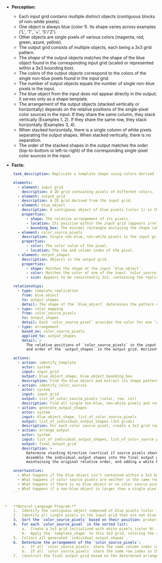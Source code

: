 *   **Perception:**
    *   Each input grid contains multiple distinct objects (contiguous blocks of non-white pixels).
    *   One object is always blue (color 1). Its shape varies across examples ('L', 'T', '+', 'S'/'Z').
    *   Other objects are single pixels of various colors (magenta, red, green, azure, yellow).
    *   The output grid consists of multiple objects, each being a 3x3 grid pattern.
    *   The *shape* of the output objects matches the shape of the blue object found in the corresponding input grid (scaled or represented within a 3x3 bounding box).
    *   The *colors* of the output objects correspond to the colors of the single non-blue pixels found in the input grid.
    *   The number of output objects equals the number of single non-blue pixels in the input.
    *   The blue object from the input does not appear directly in the output; it serves only as a shape template.
    *   The arrangement of the output objects (stacked vertically or horizontally) depends on the relative positions of the single-pixel color sources in the input. If they share the same column, they stack vertically (Examples 1, 2). If they share the same row, they stack horizontally (Examples 3, 4).
    *   When stacked horizontally, there is a single column of white pixels separating the output shapes. When stacked vertically, there is no separation.
    *   The order of the stacked shapes in the output matches the order (top-to-bottom or left-to-right) of the corresponding single-pixel color sources in the input.

*   **Facts:**
    
```yaml
    task_description: Replicate a template shape using colors derived from specific input pixels.

    elements:
      - element: input_grid
        description: A 2D grid containing pixels of different colors.
      - element: output_grid
        description: A 2D grid derived from the input grid.
      - element: blue_object
        description: A contiguous object of blue pixels (color 1) in the input grid. Acts as a shape template.
        properties:
          - shape: The relative arrangement of its pixels.
          - location: Its position within the input grid (appears irrelevant for output generation).
          - bounding_box: The minimal rectangle enclosing the shape (observed to be 3x3 or smaller in examples).
      - element: color_source_pixels
        description: Single non-blue, non-white pixels in the input grid.
        properties:
          - color: The color value of the pixel.
          - location: The row and column index of the pixel.
      - element: output_shapes
        description: Objects in the output grid.
        properties:
          - shape: Matches the shape of the input `blue_object`.
          - color: Matches the color of one of the input `color_source_pixels`.
          - size: Appears to be consistently 3x3, containing the replicated shape.

    relationships:
      - type: template_replication
        from: blue_object
        to: output_shapes
        detail: The shape of the `blue_object` determines the pattern of colored pixels within each `output_shape`.
      - type: color_mapping
        from: color_source_pixels
        to: output_shapes
        detail: Each `color_source_pixel` provides the color for one `output_shape`.
      - type: arrangement
        based_on: color_source_pixels
        applied_to: output_shapes
        detail: >
          The relative positions of `color_source_pixels` in the input dictate the stacking (vertical or horizontal)
          and order of the `output_shapes` in the output grid. Horizontal stacking includes a one-pixel white buffer column.

    actions:
      - action: identify_template
        actor: system
        input: input_grid
        output: blue_object_shape, blue_object_bounding_box
        description: Find the blue object and extract its shape pattern within its minimal bounding box.
      - action: identify_color_sources
        actor: system
        input: input_grid
        output: list_of_color_source_pixels (color, row, col)
        description: Find all single non-blue, non-white pixels and record their color and location.
      - action: generate_output_shapes
        actor: system
        input: blue_object_shape, list_of_color_source_pixels
        output: list_of_individual_output_shapes (3x3 grids)
        description: For each color source pixel, create a 3x3 grid replicating the blue object shape using the source pixel's color.
      - action: arrange_output
        actor: system
        input: list_of_individual_output_shapes, list_of_color_source_pixels (for relative positions)
        output: final_output_grid
        description: >
          Determine stacking direction (vertical if source pixels share a column, horizontal if they share a row).
          Assemble the individual output shapes into the final output grid according to the determined stacking direction,
          maintaining the original relative order, and adding a white buffer column for horizontal stacking.

    uncertainties:
      - What happens if the blue object isn't contained within a 3x3 bounding box? (Assumed 3x3 based on examples).
      - What happens if color source pixels are neither in the same row nor the same column? (Not covered by examples).
      - What happens if there is no blue object or no color source pixels? (Not covered by examples).
      - What happens if a non-blue object is larger than a single pixel? (Not covered by examples).
    ```


*   **Natural Language Program:**
    1.  Identify the contiguous object composed of blue pixels (color 1) in the input grid. Determine its shape pattern within its minimal 3x3 bounding box. This is the `template_shape`.
    2.  Identify all single pixels in the input grid that are not blue (color 1) and not white (color 0). Store these `color_source_pixels`, noting their color and original position (row, column).
    3.  Sort the `color_source_pixels` based on their position: primarily by row index, then by column index.
    4.  For each `color_source_pixel` in the sorted list:
        a.  Create a 3x3 grid initialized with white pixels (color 0).
        b.  Apply the `template_shape` to this 3x3 grid, coloring the corresponding pixels with the color of the current `color_source_pixel`. This creates an `individual_output_shape`.
    5.  Collect all generated `individual_output_shapes`.
    6.  Determine the arrangement of the `color_source_pixels`:
        a.  If all `color_source_pixels` share the same column index in the input grid, arrange the `individual_output_shapes` vertically, stacked top-to-bottom in their generated order.
        b.  If all `color_source_pixels` share the same row index in the input grid, arrange the `individual_output_shapes` horizontally, placed left-to-right in their generated order, separated by a single column of white pixels.
    7.  Construct the final output grid based on the determined arrangement.